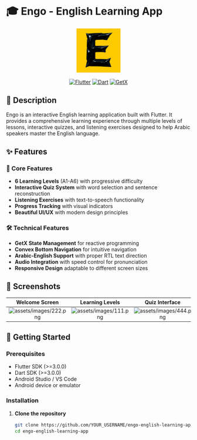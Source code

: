 # 🎓 Engo - English Learning App

<div align="center">
  <img src="assets/images/E Logo.png" alt="Engo Logo" width="120" height="120">
  
  [![Flutter](https://img.shields.io/badge/Flutter-02569B?style=for-the-badge&logo=flutter&logoColor=white)](https://flutter.dev)
  [![Dart](https://img.shields.io/badge/Dart-0175C2?style=for-the-badge&logo=dart&logoColor=white)](https://dart.dev)
  [![GetX](https://img.shields.io/badge/GetX-9C27B0?style=for-the-badge&logo=flutter&logoColor=white)](https://pub.dev/packages/get)
</div>

## 📱 Description

Engo is an interactive English learning application built with Flutter. It provides a comprehensive learning experience through multiple levels of lessons, interactive quizzes, and listening exercises designed to help Arabic speakers master the English language.

## ✨ Features

### 🎯 Core Features
- **6 Learning Levels** (A1-A6) with progressive difficulty
- **Interactive Quiz System** with word selection and sentence reconstruction
- **Listening Exercises** with text-to-speech functionality
- **Progress Tracking** with visual indicators
- **Beautiful UI/UX** with modern design principles

### 🛠️ Technical Features
- **GetX State Management** for reactive programming
- **Convex Bottom Navigation** for intuitive navigation
- **Arabic-English Support** with proper RTL text direction
- **Audio Integration** with speed control for pronunciation
- **Responsive Design** adaptable to different screen sizes

## 📱 Screenshots

| Welcome Screen | Learning Levels | Quiz Interface |
|:-------------:|:---------------:|:--------------:|
| ![ assets/images/222.png](screenshots/welcome.png) | ![assets/images/111.png](screenshots/levels.png) | ![assets/images/444.png](screenshots/quiz.png) |

## 🚀 Getting Started

### Prerequisites
- Flutter SDK (>=3.0.0)
- Dart SDK (>=3.0.0)
- Android Studio / VS Code
- Android device or emulator

### Installation

1. **Clone the repository**
   ```bash
   git clone https://github.com/YOUR_USERNAME/engo-english-learning-app.git
   cd engo-english-learning-app
